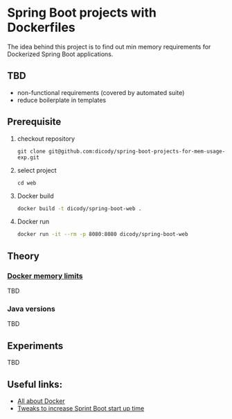 # Spring Boot projects with Dockerfiles

The idea behind this project is to find out min memory requirements for Dockerized Spring Boot applications.

## TBD

- non-functional requirements (covered by automated suite)
- reduce boilerplate in templates

## Prerequisite
1. checkout repository
    ```shell
    git clone git@github.com:dicody/spring-boot-projects-for-mem-usage-exp.git
    ```
2. select project
    ```shell
    cd web
    ``` 
3. Docker build
    ```sh
    docker build -t dicody/spring-boot-web .
    ```
4. Docker run
    ```sh
    docker run -it --rm -p 8080:8080 dicody/spring-boot-web
    ```

## Theory

### [Docker memory limits](https://docs.docker.com/config/containers/resource_constraints/#memory)

TBD

### Java versions

TBD

## Experiments

TBD

## Useful links:
 - [All about Docker](https://github.com/veggiemonk/awesome-docker)
 - [Tweaks to increase Sprint Boot start up time](https://spring.io/guides/topicals/spring-boot-docker/#:~:text=the%20layering%20feature.-,Tweaks,-If%20you%20want)
